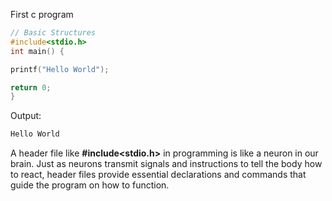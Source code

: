First c program 
```c
// Basic Structures
#include<stdio.h>
int main() {

printf("Hello World");

return 0;
}
```

Output: 
```c
Hello World
```

A header file like **#include<stdio.h>** in programming is like a neuron in our brain. Just as neurons transmit signals and instructions to tell the body how to react, header files provide essential declarations and commands that guide the program on how to function.
